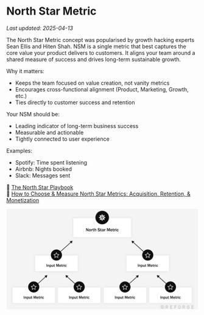 # North Star Metric

_Last updated: 2025-04-13_

The North Star Metric concept was popularised by growth hacking experts Sean Ellis and Hiten Shah. NSM is a single metric that best captures the core value your product delivers to customers. It aligns your team around a shared measure of success and drives long-term sustainable growth.

Why it matters:
- Keeps the team focused on value creation, not vanity metrics
- Encourages cross-functional alignment (Product, Marketing, Growth, etc.)
- Ties directly to customer success and retention

Your NSM should be:
- Leading indicator of long-term business success
- Measurable and actionable
- Tightly connected to user experience

Examples:
- Spotify: Time spent listening
- Airbnb: Nights booked
- Slack: Messages sent

📘 [The North Star Playbook](https://info.amplitude.com/rs/138-CDN-550/images/Amplitude-The-North-Star-Playbook.pdf)  
📄 [How to Choose & Measure North Star Metrics: Acquisition, Retention, & Monetization](https://www.reforge.com/blog/north-star-metrics)

![North Star Metric](../../images/north_star_metric.png)